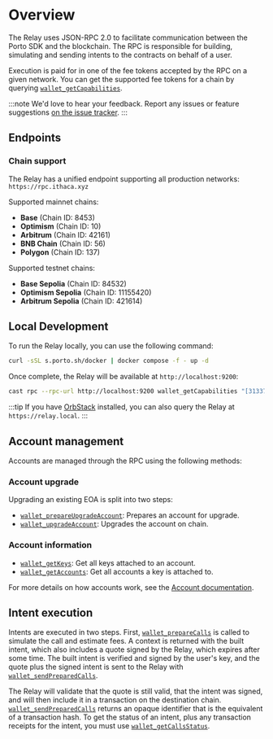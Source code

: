 # Overview

The Relay uses JSON-RPC 2.0 to facilitate communication between the Porto SDK and the blockchain. The RPC is responsible for building, simulating and sending intents to the contracts on behalf of a user.

Execution is paid for in one of the fee tokens accepted by the RPC on a given network. You can get the supported fee tokens for a chain by querying [`wallet_getCapabilities`].

:::note
We'd love to hear your feedback. Report any issues or feature suggestions [on the issue tracker](https://github.com/ithacaxyz/relay-issues).
:::

## Endpoints

### Chain support

The Relay has a unified endpoint supporting all production networks: `https://rpc.ithaca.xyz`

Supported mainnet chains:

- **Base** (Chain ID: 8453)
- **Optimism** (Chain ID: 10)
- **Arbitrum** (Chain ID: 42161)
- **BNB Chain** (Chain ID: 56)
- **Polygon** (Chain ID: 137)

Supported testnet chains:

- **Base Sepolia** (Chain ID: 84532)
- **Optimism Sepolia** (Chain ID: 11155420)
- **Arbitrum Sepolia** (Chain ID: 421614)

## Local Development

To run the Relay locally, you can use the following command:

```sh
curl -sSL s.porto.sh/docker | docker compose -f - up -d
```

Once complete, the Relay will be available at `http://localhost:9200`:

```sh
cast rpc --rpc-url http://localhost:9200 wallet_getCapabilities "[31337]"
```

:::tip
If you have [OrbStack](https://orbstack.dev/) installed, you can also query the Relay at `https://relay.local`.
:::

## Account management

Accounts are managed through the RPC using the following methods:

### Account upgrade

Upgrading an existing EOA is split into two steps:

- [`wallet_prepareUpgradeAccount`]: Prepares an account for upgrade.
- [`wallet_upgradeAccount`]: Upgrades the account on chain.

### Account information

- [`wallet_getKeys`]: Get all keys attached to an account.
- [`wallet_getAccounts`]: Get all accounts a key is attached to.

For more details on how accounts work, see the [Account documentation](#TODO).

## Intent execution

Intents are executed in two steps. First, [`wallet_prepareCalls`] is called to simulate the call and estimate fees. A context is returned with the built intent, which also includes a quote signed by the Relay, which expires after some time. The built intent is verified and signed by the user's key, and the quote plus the signed intent is sent to the Relay with [`wallet_sendPreparedCalls`].

The Relay will validate that the quote is still valid, that the intent was signed, and will then include it in a transaction on the destination chain. [`wallet_sendPreparedCalls`] returns an opaque identifier that is the equivalent of a transaction hash. To get the status of an intent, plus any transaction receipts for the intent, you must use [`wallet_getCallsStatus`].

[`wallet_getCapabilities`]: /relay/wallet_getCapabilities
[`wallet_prepareUpgradeAccount`]: /relay/wallet_prepareUpgradeAccount
[`wallet_upgradeAccount`]: /relay/wallet_upgradeAccount
[`wallet_getKeys`]: /relay/wallet_getKeys
[`wallet_getAccounts`]: /relay/wallet_getAccounts
[`wallet_prepareCalls`]: /relay/wallet_prepareCalls
[`wallet_sendPreparedCalls`]: /relay/wallet_sendPreparedCalls
[`wallet_getCallsStatus`]: /relay/wallet_getCallsStatus
